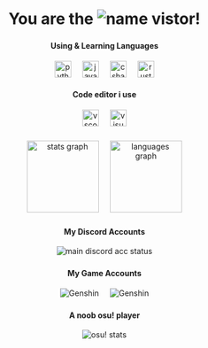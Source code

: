 <div align="center">
  <h1>You are the <img src="https://count.getloli.com/get/@yuusukealmal?theme=gelbooru" alt="name" /> vistor!</h1>
</div>

###

<div align="center">
  <!-- <p align="left">&nbsp;&nbsp;&nbsp;&nbsp;&nbsp;&nbsp;&nbsp;&nbsp;My wife 👇</p>
  <img align="left" height="160" src="https://cdn.discordapp.com/attachments/1042775395507900458/1142376929790537748/rikka.gif"  /> -->
  <h4>Using & Learning Languages</h4>
  <img src="https://skillicons.dev/icons?i=py" height="30" alt="python logo"  />
  <img width="12" />
  <img src="https://cdn.simpleicons.org/javascript/F7DF1E" height="30" alt="javascript logo"  />
  <img width="12" />
  <!-- <img src="https://skillicons.dev/icons?i=html" height="30" alt="html5 logo"  />
  <img width="12" />
  <img src="https://skillicons.dev/icons?i=css" height="30" alt="css3 logo"  />
  <img width="12" /> -->
  <!-- <img src="https://skillicons.dev/icons?i=dart" height="30" alt="dart logo"  />
  <img width="12" /> -->
  <!-- <img src="https://skillicons.dev/icons?i=vue" height="30" alt="vuejs logo"  />
  <img width="12" /> -->
  <!-- <img src="https://skillicons.dev/icons?i=php" height="30" alt="php logo"  />
  <img width="12" /> -->
  <img src="https://skillicons.dev/icons?i=cs" height="30" alt="csharp logo"  />
  <img width="12" />
  <!-- <img src="https://skillicons.dev/icons?i=docker" height="30" alt="docker logo"  />
  <img width="12" /> -->
  <!-- <img src="https://skillicons.dev/icons?i=kotlin" height="30" alt="kotlin logo"  />
  <img width="12" /> -->
  <img src="https://skillicons.dev/icons?i=rust" height="30" alt="rust logo"  />
  <br>
  <h4>Code editor i use</h4>
  <a herf="https://code.visualstudio.com"><img src="https://img.shields.io/badge/Visual Studio Code-007ACC?logo=visualstudiocode&logoColor=white&style=for-the-badge" height="30" alt="vscode logo"  /></a>
  <img width="12" />
  <a herf="https://visualstudio.microsoft.com/downloads/"><img src="https://img.shields.io/badge/Visual Studio-5C2D91?logo=visualstudio&logoColor=white&style=for-the-badge" height="30" alt="visualstudio logo"  /></a>
  <!-- <img width="12" />
  <a herf="https://developer.android.com/studio"><img src="https://img.shields.io/badge/Android Studio-3DDC84?logo=androidstudio&logoColor=black&style=for-the-badge" height="30" alt="androidstudio logo"  /></a> -->
</div>

###

<div align="center" display="inline">
  <img src="https://github-readme-stats.vercel.app/api?username=yuusukealmal&hide_title=true&hide_rank=true&show_icons=true&include_all_commits=true&count_private=true&disable_animations=false&theme=vue-dark&locale=en&hide_border=false" height="130" alt="stats graph"  />
  <img width="12" />
  <img src="https://github-readme-stats.vercel.app/api/top-langs?username=yuusukealmal&locale=en&hide_title=false&layout=compact&card_width=320&langs_count=10&theme=vue-dark&hide_border=false" height="130" alt="languages graph"  />
</div>

###

<div align="center" display="inline">
  <h4>My Discord Accounts</h4>
  <img src="https://lanyard.cnrad.dev/api/878830839822176287?&bg=141321&borderRadius=20px&hideTimestamp=true" alt="main discord acc status">
  <!-- <img width="12" />
  <img src="https://lanyard.cnrad.dev/api/915809531865477180?&bg=141321&borderRadius=20px&hideTimestamp=true" alt="main discord acc status"> -->
</div>

###

<div align="center" display="inline">
  <h4>My Game Accounts</h4>
  <img src="https://genshin-card-phi.vercel.app/gi/75/298543184.png" alt="Genshin">
  <img width="12" />
  <img src="https://genshin-card-phi.vercel.app/zzz/1/298543184.png" alt="Genshin">
</div>

###

<div align="center">
  <h4>A noob osu! player</h4>
  <img src="https://osu-sig.vercel.app/card?user=69you&mode=std&lang=en&animation=true" alt="osu! stats">
</div>
